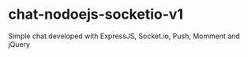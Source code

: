 # chat-nodoejs-socketio-v1
Simple chat developed with ExpressJS, Socket.io, Push, Momment and jQuery
